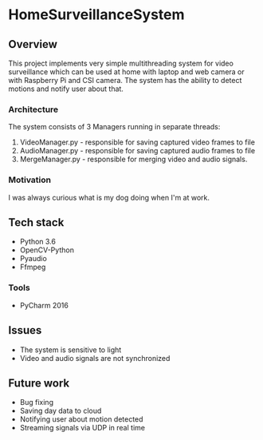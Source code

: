 # HomeSurveillanceSystem

## Overview

This project implements very simple multithreading system for video surveillance which can be used at home with laptop and web camera or with Raspberry Pi and CSI camera. The system has the ability to detect motions and notify user about that.

### Architecture

The system consists of 3 Managers running in separate threads:

1. VideoManager.py - responsible for saving captured video frames to file
2. AudioManager.py - responsible for saving captured audio frames to file
3. MergeManager.py - responsible for merging video and audio signals.

### Motivation

I was always curious what is my dog doing when I'm at work.

## Tech stack

* Python 3.6
* OpenCV-Python
* Pyaudio
* Ffmpeg

### Tools

* PyCharm 2016

## Issues

* The system is sensitive to light
* Video and audio signals are not synchronized

## Future work

* Bug fixing
* Saving day data to cloud
* Notifying user about motion detected
* Streaming signals via UDP in real time